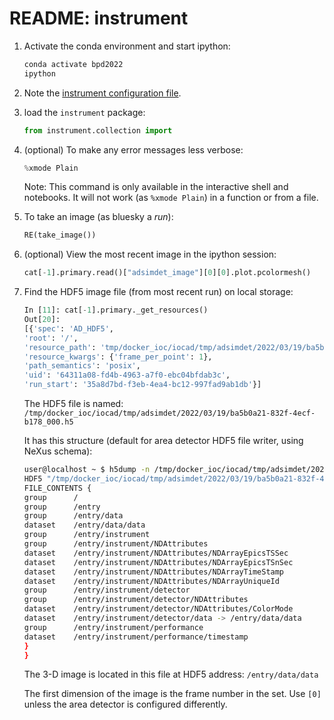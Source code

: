 # README: instrument

1.  Activate the conda environment and start ipython:

    ```bash
    conda activate bpd2022
    ipython
    ```

2.  Note the [instrument configuration file](instrument/configuration.yml).

3.  load the `instrument` package:

    ```py
    from instrument.collection import 
    ```

4.  (optional) To make any error messages less verbose:

    ```py
    %xmode Plain
    ```

    Note: This command is only available in the interactive shell and notebooks.
    It will not work (as `%xmode Plain`) in a function or from a file.

5.  To take an image (as bluesky a *run*):

    ```py
    RE(take_image())
    ```

6.  (optional) View the most recent image in the ipython session:

    ```py
    cat[-1].primary.read()["adsimdet_image"][0][0].plot.pcolormesh()
    ```

7.  Find the HDF5 image file (from most recent run) on local storage:

    ```py
    In [11]: cat[-1].primary._get_resources()
    Out[20]: 
    [{'spec': 'AD_HDF5',
    'root': '/',
    'resource_path': 'tmp/docker_ioc/iocad/tmp/adsimdet/2022/03/19/ba5b0a21-832f-4ecf-b178_000.h5',
    'resource_kwargs': {'frame_per_point': 1},
    'path_semantics': 'posix',
    'uid': '64311a08-fd4b-4963-a7f0-ebc04bfdab3c',
    'run_start': '35a8d7bd-f3eb-4ea4-bc12-997fad9ab1db'}]
    ```

    The HDF5 file is named:
    `/tmp/docker_ioc/iocad/tmp/adsimdet/2022/03/19/ba5b0a21-832f-4ecf-b178_000.h5`

    It has this structure (default for area detector HDF5 file writer, using NeXus schema):

    ```bash
    user@localhost ~ $ h5dump -n /tmp/docker_ioc/iocad/tmp/adsimdet/2022/03/19/ba5b0a21-832f-4ecf-b178_000.h5
    HDF5 "/tmp/docker_ioc/iocad/tmp/adsimdet/2022/03/19/ba5b0a21-832f-4ecf-b178_000.h5" {
    FILE_CONTENTS {
    group      /
    group      /entry
    group      /entry/data
    dataset    /entry/data/data
    group      /entry/instrument
    group      /entry/instrument/NDAttributes
    dataset    /entry/instrument/NDAttributes/NDArrayEpicsTSSec
    dataset    /entry/instrument/NDAttributes/NDArrayEpicsTSnSec
    dataset    /entry/instrument/NDAttributes/NDArrayTimeStamp
    dataset    /entry/instrument/NDAttributes/NDArrayUniqueId
    group      /entry/instrument/detector
    group      /entry/instrument/detector/NDAttributes
    dataset    /entry/instrument/detector/NDAttributes/ColorMode
    dataset    /entry/instrument/detector/data -> /entry/data/data
    group      /entry/instrument/performance
    dataset    /entry/instrument/performance/timestamp
    }
    }
    ```

    The 3-D image is located in this file at HDF5 address: `/entry/data/data`

    The first dimension of the image is the frame number in the set.  Use `[0]`
    unless the area detector is configured differently.

